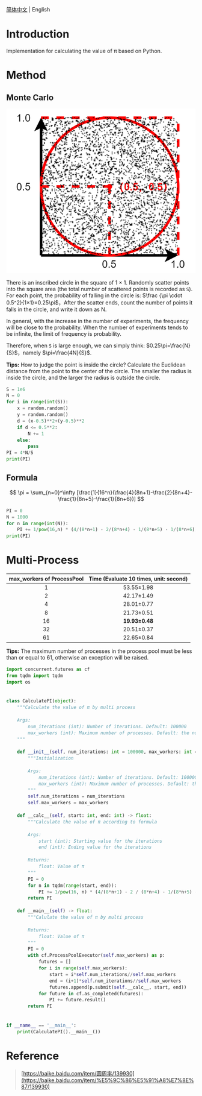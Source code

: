[简体中文](README.zh.md) | English
# Introduction
Implementation for calculating the value of π based on Python.
# Method
## Monte Carlo
![](monte_carlo.png)

There is an inscribed circle in the square of 1 × 1. Randomly scatter points into the square area (the total number of scattered points is recorded as `S`). For each point, the probability of falling in the circle is: $\frac {\pi \cdot 0.5^2}{1×1}=0.25\pi$，After the scatter ends, count the number of points it falls in the circle, and write it down as N.

In general, with the increase in the number of experiments, the frequency will be close to the probability. 
When the number of experiments tends to be infinite, the limit of frequency is probability.

Therefore, when `S` is large enough, we can simply think: $0.25\pi=\frac{N}{S}$，namely $\pi=\frac{4N}{S}$.

**Tips:** How to judge the point is inside the circle? Calculate the Euclidean distance from the point to the center of the circle. The smaller the radius is inside the circle, and the larger the radius is outside the circle.
```python
S = 1e6
N = 0
for i in range(int(S)):
    x = random.random()
    y = random.random()
    d = (x-0.5)**2+(y-0.5)**2
    if d <= 0.5**2:
        N += 1
    else:
        pass
PI = 4*N/S
print(PI)
```
## Formula
$$
\pi = \sum_{n=0}^\infty [\frac{1}{16^n}(\frac{4}{8n+1}-\frac{2}{8n+4}-\frac{1}{8n+5}-\frac{1}{8n+6})]
$$
```python
PI = 0
N = 1000
for n in range(int(N)):
    PI += 1/pow(16,n) * (4/(8*n+1) - 2/(8*n+4) - 1/(8*n+5) - 1/(8*n+6))
print(PI)
```
# Multi-Process
| max_workers of ProcessPool | Time (Evaluate 10 times, unit: second) | 
|:--:|:--:|
| 1 | 53.55±1.98 |
| 2 | 42.17±1.49 |
| 4 | 28.01±0.77 |
| 8 | 21.73±0.51 |
| 16 | **19.93±0.48** |
| 32 | 20.51±0.37 |
| 61 | 22.65±0.84 |

**Tips:** The maximum number of processes in the process pool must be less than or equal to 61, otherwise an exception will be raised.
```python
import concurrent.futures as cf
from tqdm import tqdm
import os


class CalculatePI(object):
    """Calculate the value of π by multi process

    Args:
        num_iterations (int): Number of iterations. Default: 100000
        max_workers (int): Maximum number of processes. Default: the number of processors on the machine.
    """

    def __init__(self, num_iterations: int = 100000, max_workers: int = os.cpu_count()) -> None:
        """Initialization

        Args:
            num_iterations (int): Number of iterations. Default: 100000
            max_workers (int): Maximum number of processes. Default: the number of processors on the machine.
        """
        self.num_iterations = num_iterations
        self.max_workers = max_workers

    def __calc__(self, start: int, end: int) -> float:
        """Calculate the value of π according to formula

        Args:
            start (int): Starting value for the iterations
            end (int): Ending value for the iterations

        Returns:
            float: Value of π
        """
        PI = 0
        for n in tqdm(range(start, end)):
            PI += 1/pow(16, n) * (4/(8*n+1) - 2 / (8*n+4) - 1/(8*n+5) - 1/(8*n+6))
        return PI

    def __main__(self) -> float:
        """Calulate the value of π by multi process

        Returns:
            float: Value of π
        """
        PI = 0
        with cf.ProcessPoolExecutor(self.max_workers) as p:
            futures = []
            for i in range(self.max_workers):
                start = i*self.num_iterations//self.max_workers
                end = (i+1)*self.num_iterations//self.max_workers
                futures.append(p.submit(self.__calc__, start, end))
            for future in cf.as_completed(futures):
                PI += future.result()
        return PI


if __name__ == '__main__':
    print(CalculatePI().__main__())
```
# Reference
> [https://baike.baidu.com/item/圆周率/139930](https://baike.baidu.com/item/%E5%9C%86%E5%91%A8%E7%8E%87/139930)